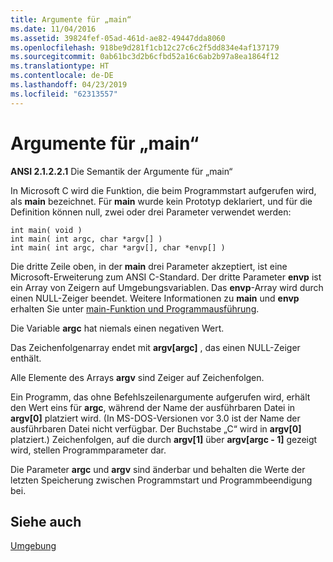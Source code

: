 ```yaml
---
title: Argumente für „main“
ms.date: 11/04/2016
ms.assetid: 39824fef-05ad-461d-ae82-49447dda8060
ms.openlocfilehash: 918be9d281f1cb12c27c6c2f5dd834e4af137179
ms.sourcegitcommit: 0ab61bc3d2b6cfbd52a16c6ab2b97a8ea1864f12
ms.translationtype: HT
ms.contentlocale: de-DE
ms.lasthandoff: 04/23/2019
ms.locfileid: "62313557"
---
```

# <a name="arguments-to-main"></a>Argumente für „main“

**ANSI 2.1.2.2.1** Die Semantik der Argumente für „main“

In Microsoft C wird die Funktion, die beim Programmstart aufgerufen wird, als **main** bezeichnet. Für **main** wurde kein Prototyp deklariert, und für die Definition können null, zwei oder drei Parameter verwendet werden:

```
int main( void )
int main( int argc, char *argv[] )
int main( int argc, char *argv[], char *envp[] )
```

Die dritte Zeile oben, in der **main** drei Parameter akzeptiert, ist eine Microsoft-Erweiterung zum ANSI C-Standard. Der dritte Parameter **envp** ist ein Array von Zeigern auf Umgebungsvariablen. Das **envp**-Array wird durch einen NULL-Zeiger beendet. Weitere Informationen zu **main** und **envp** erhalten Sie unter [main-Funktion und Programmausführung](../c-language/main-function-and-program-execution.md).

Die Variable **argc** hat niemals einen negativen Wert.

Das Zeichenfolgenarray endet mit **argv[argc]** , das einen NULL-Zeiger enthält.

Alle Elemente des Arrays **argv** sind Zeiger auf Zeichenfolgen.

Ein Programm, das ohne Befehlszeilenargumente aufgerufen wird, erhält den Wert eins für **argc**, während der Name der ausführbaren Datei in **argv[0]** platziert wird. (In MS-DOS-Versionen vor 3.0 ist der Name der ausführbaren Datei nicht verfügbar. Der Buchstabe „C“ wird in **argv[0]** platziert.) Zeichenfolgen, auf die durch **argv[1]** über **argv[argc - 1]** gezeigt wird, stellen Programmparameter dar.

Die Parameter **argc** und **argv** sind änderbar und behalten die Werte der letzten Speicherung zwischen Programmstart und Programmbeendigung bei.

## <a name="see-also"></a>Siehe auch

[Umgebung](../c-language/environment.md)
